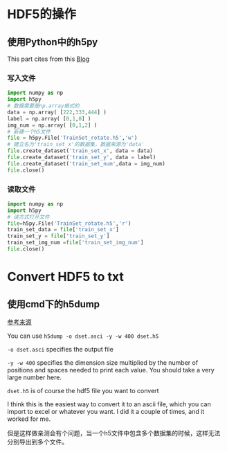 # HDF5的操作
## 使用Python中的h5py
This part cites from this [Blog](http://www.cnblogs.com/Ponys/p/3671458.html)
### 写入文件
```Python
import numpy as np
import h5py
# 数据需要是np.array格式的
data = np.array( [222,333,444] )
label = np.array( [0,1,0] )
img_num = np.array( [0,1,2] )
# 新建一个h5文件
file = h5py.File('TrainSet_rotate.h5','w')
# 建立名为'train_set_x'的数据集，数据来源为'data'
file.create_dataset('train_set_x', data = data)
file.create_dataset('train_set_y', data = label)
file.create_dataset('train_set_num',data = img_num)
file.close()
```

### 读取文件
```Python
import numpy as np
import h5py
# 读方式打开文件
file=h5py.File('TrainSet_rotate.h5','r')
train_set_data = file['train_set_x']
train_set_y = file['train_set_y']
train_set_img_num =file['train_set_img_num']
file.close()
```
# Convert HDF5 to txt
## 使用cmd下的h5dump
[参考来源](http://stackoverflow.com/questions/23237159/convert-hdf5-file-to-other-formats)

You can use ```h5dump -o dset.asci -y -w 400 dset.h5```

```-o dset.asci``` specifies the output file

```-y -w 400``` specifies the dimension size multiplied by the number of positions and spaces needed to print each value. You should take a very large number here.

```dset.h5``` is of course the hdf5 file you want to convert

I think this is the easiest way to convert it to an ascii file, which you can import to excel or whatever you want. I did it a couple of times, and it worked for me.

但是这样做亲测会有个问题，当一个h5文件中包含多个数据集的时候，这样无法分别导出到多个文件。

